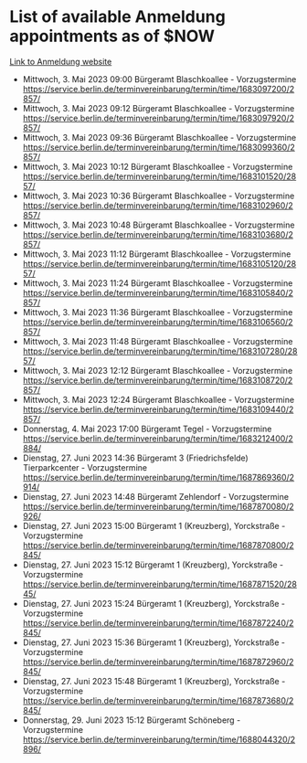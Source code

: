 # List of available Anmeldung appointments as of $NOW
[Link to Anmeldung website](https://service.berlin.de/terminvereinbarung/termin/tag.php?termin=1&anliegen[]=120686&dienstleisterlist=122210,122217,327316,122219,327312,122227,327314,122231,327346,122243,327348,122254,122252,329742,122260,329745,122262,329748,122271,327278,122273,327274,122277,327276,330436,122280,327294,122282,327290,122284,327292,122291,327270,122285,327266,122286,327264,122296,327268,150230,329760,122297,327286,122294,327284,122312,329763,122314,329775,122304,327330,122311,327334,122309,327332,317869,122281,327352,122279,329772,122283,122276,327324,122274,327326,122267,329766,122246,327318,122251,327320,122257,327322,122208,327298,122226,327300&herkunft=http%3A%2F%2Fservice.berlin.de%2Fdienstleistung%2F120686%2F)
- Mittwoch, 3. Mai 2023 09:00 Bürgeramt Blaschkoallee - Vorzugstermine https://service.berlin.de/terminvereinbarung/termin/time/1683097200/2857/
- Mittwoch, 3. Mai 2023 09:12 Bürgeramt Blaschkoallee - Vorzugstermine https://service.berlin.de/terminvereinbarung/termin/time/1683097920/2857/
- Mittwoch, 3. Mai 2023 09:36 Bürgeramt Blaschkoallee - Vorzugstermine https://service.berlin.de/terminvereinbarung/termin/time/1683099360/2857/
- Mittwoch, 3. Mai 2023 10:12 Bürgeramt Blaschkoallee - Vorzugstermine https://service.berlin.de/terminvereinbarung/termin/time/1683101520/2857/
- Mittwoch, 3. Mai 2023 10:36 Bürgeramt Blaschkoallee - Vorzugstermine https://service.berlin.de/terminvereinbarung/termin/time/1683102960/2857/
- Mittwoch, 3. Mai 2023 10:48 Bürgeramt Blaschkoallee - Vorzugstermine https://service.berlin.de/terminvereinbarung/termin/time/1683103680/2857/
- Mittwoch, 3. Mai 2023 11:12 Bürgeramt Blaschkoallee - Vorzugstermine https://service.berlin.de/terminvereinbarung/termin/time/1683105120/2857/
- Mittwoch, 3. Mai 2023 11:24 Bürgeramt Blaschkoallee - Vorzugstermine https://service.berlin.de/terminvereinbarung/termin/time/1683105840/2857/
- Mittwoch, 3. Mai 2023 11:36 Bürgeramt Blaschkoallee - Vorzugstermine https://service.berlin.de/terminvereinbarung/termin/time/1683106560/2857/
- Mittwoch, 3. Mai 2023 11:48 Bürgeramt Blaschkoallee - Vorzugstermine https://service.berlin.de/terminvereinbarung/termin/time/1683107280/2857/
- Mittwoch, 3. Mai 2023 12:12 Bürgeramt Blaschkoallee - Vorzugstermine https://service.berlin.de/terminvereinbarung/termin/time/1683108720/2857/
- Mittwoch, 3. Mai 2023 12:24 Bürgeramt Blaschkoallee - Vorzugstermine https://service.berlin.de/terminvereinbarung/termin/time/1683109440/2857/
- Donnerstag, 4. Mai 2023 17:00 Bürgeramt Tegel - Vorzugstermine https://service.berlin.de/terminvereinbarung/termin/time/1683212400/2884/
- Dienstag, 27. Juni 2023 14:36 Bürgeramt 3 (Friedrichsfelde) Tierparkcenter - Vorzugstermine https://service.berlin.de/terminvereinbarung/termin/time/1687869360/2914/
- Dienstag, 27. Juni 2023 14:48 Bürgeramt Zehlendorf - Vorzugstermine https://service.berlin.de/terminvereinbarung/termin/time/1687870080/2926/
- Dienstag, 27. Juni 2023 15:00 Bürgeramt 1 (Kreuzberg), Yorckstraße - Vorzugstermine https://service.berlin.de/terminvereinbarung/termin/time/1687870800/2845/
- Dienstag, 27. Juni 2023 15:12 Bürgeramt 1 (Kreuzberg), Yorckstraße - Vorzugstermine https://service.berlin.de/terminvereinbarung/termin/time/1687871520/2845/
- Dienstag, 27. Juni 2023 15:24 Bürgeramt 1 (Kreuzberg), Yorckstraße - Vorzugstermine https://service.berlin.de/terminvereinbarung/termin/time/1687872240/2845/
- Dienstag, 27. Juni 2023 15:36 Bürgeramt 1 (Kreuzberg), Yorckstraße - Vorzugstermine https://service.berlin.de/terminvereinbarung/termin/time/1687872960/2845/
- Dienstag, 27. Juni 2023 15:48 Bürgeramt 1 (Kreuzberg), Yorckstraße - Vorzugstermine https://service.berlin.de/terminvereinbarung/termin/time/1687873680/2845/
- Donnerstag, 29. Juni 2023 15:12 Bürgeramt Schöneberg - Vorzugstermine https://service.berlin.de/terminvereinbarung/termin/time/1688044320/2896/
